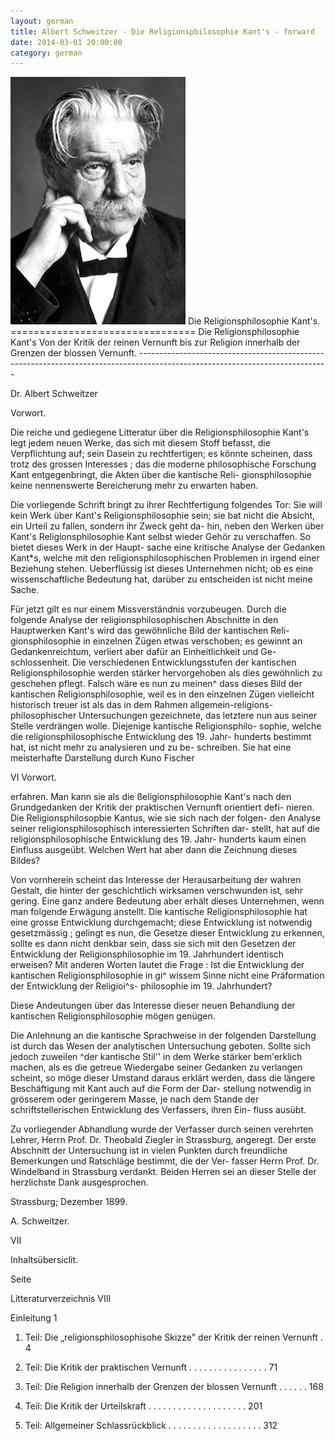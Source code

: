 ```yaml
---
layout: german
title: Albert Schweitzer - Die Religionspbilosophie Kant's - forward
date: 2014-03-01 20:00:00
category: german
---
```

<img src="/assets/images/Albert_Schweitzer_1952.jpg" class="alignright" />
Die Religionsphilosophie Kant's. 
================================
Die Religionsphilosophie Kant's Von der Kritik der reinen Vernunft bis zur Religion innerhalb der Grenzen der blossen Vernunft. 
-----------------------------------------------------------------------------------------------------------------------------

Dr. Albert Schweitzer 

Vorwort. 

Die reiche und gediegene Litteratur über die Religionsphilosophie 
Kant's legt jedem neuen Werke, das sich mit diesem Stoff befasst, die 
Verpflichtung auf; sein Dasein zu rechtfertigen; es könnte scheinen, 
dass trotz des grossen Interesses ; das die moderne philosophische 
Forschung Kant entgegenbringt, die Akten über die kantische Reli- 
gionsphilosophie keine nennenswerte Bereicherung mehr zu erwarten 
haben. 

Die vorliegende Schrift bringt zu ihrer Rechtfertigung folgendes 
Tor: Sie will kein Werk über Kant's Religionsphilosophie sein; sie 
bat nicht die Absicht, ein Urteil zu fallen, sondern ihr Zweck geht da- 
hin, neben den Werken über Kant's Religionsphilosophie Kant selbst 
wieder Gehör zu verschaffen. So bietet dieses Werk in der Haupt- 
sache eine kritische Analyse der Gedanken Kant*s, welche mit den 
religionsphilosophischen Problemen in irgend einer Beziehung stehen. 
Ueberflüssig ist dieses Unternehmen nicht; ob es eine wissenschaftliche 
Bedeutung hat, darüber zu entscheiden ist nicht meine Sache. 

Für jetzt gilt es nur einem Missverständnis vorzubeugen. Durch 
die folgende Analyse der religionsphilosophischen Abschnitte in den 
Hauptwerken Kant's wird das gewöhnliche Bild der kantischen Reli- 
gionsphilosophie in einzelnen Zügen etwas verschoben; es gewinnt an 
Gedankenreichtum, verliert aber dafür an Einheitlichkeit und Ge- 
schlossenheit. Die verschiedenen Entwicklungsstufen der kantischen 
Religionsphilosophie werden stärker hervorgehoben als dies gewöhnlich 
zu geschehen pflegt. Falsch wäre es nun zu meinen^ dass dieses Bild 
der kantischen Religionsphilosophie, weil es in den einzelnen Zügen 
vielleicht historisch treuer ist als das in dem Rahmen allgemein-religions- 
philosophischer Untersuchungen gezeichnete, das letztere nun aus 
seiner Stelle verdrängen wolle. Diejenige kantische Religionsphilo- 
sophie, welche die religionsphilosophische Entwicklung des 19. Jahr- 
hunderts bestimmt hat, ist nicht mehr zu analysieren und zu be- 
schreiben. Sie hat eine meisterhafte Darstellung durch Kuno Fischer 


VI Vorwort. 

erfahren. Man kann sie als die ßeligionsphilosophie Kant's nach den 
Grundgedanken der Kritik der praktischen Vernunft orientiert defi- 
nieren. Die Religionsphilosopbie Kantus, wie sie sich nach der folgen- 
den Analyse seiner religionsphilosophisch interessierten Schriften dar- 
stellt, hat auf die religionsphilosophische Entwicklung des 19. Jahr- 
hunderts kaum einen Einfluss ausgeübt. Welchen Wert hat aber dann 
die Zeichnung dieses Bildes? 

Von vornherein scheint das Interesse der Herausarbeitung der 
wahren Gestalt, die hinter der geschichtlich wirksamen verschwunden 
ist, sehr gering. Eine ganz andere Bedeutung aber erhält dieses 
Unternehmen, wenn man folgende Erwägung anstellt. Die kantische 
Religionsphilosophie hat eine grosse Entwicklung durchgemacht; diese 
Entwicklung ist notwendig gesetzmässig ; gelingt es nun, die Gesetze 
dieser Entwicklung zu erkennen, sollte es dann nicht denkbar sein, dass 
sie sich mit den Gesetzen der Entwicklung der Religionsphilosophie im 
19. Jahrhundert identisch erweisen? Mit anderen Worten lautet die 
Frage : Ist die Entwicklung der kantischen Religionsphilosophie in gi^ 
wissem Sinne nicht eine Präformation der Entwicklung der Religioi^s- 
philosophie im 19. Jahrhundert? 

Diese Andeutungen über das Interesse dieser neuen Behandlung 
der kantischen Religionsphilosophie mögen genügen. 

Die Anlehnung an die kantische Sprachweise in der folgenden 
Darstellung ist durch das Wesen der analytischen Untersuchung geboten. 
Sollte sich jedoch zuweilen ^der kantische Stil'' in dem Werke stärker 
bem'erklich machen, als es die getreue Wiedergabe seiner Gedanken 
zu verlangen scheint, so möge dieser Umstand daraus erklärt werden, 
dass die längere Beschäftigung mit Kant auch auf die Form der Dar- 
stellung notwendig in grösserem oder geringerem Masse, je nach dem 
Stande der schriftstellerischen Entwicklung des Verfassers, ihren Ein- 
fluss ausübt. 

Zu vorliegender Abhandlung wurde der Verfasser durch seinen 
verehrten Lehrer, Herrn Prof. Dr. Theobald Ziegler in Strassburg, 
angeregt. Der erste Abschnitt der Untersuchung ist in vielen Punkten 
durch freundliche Bemerkungen und Ratschläge bestimmt, die der Ver- 
fasser Herrn Prof. Dr. Windelband in Strassburg verdankt. Beiden 
Herren sei an dieser Stelle der herzlichste Dank ausgesprochen. 

Strassburg; Dezember 1899. 

A. Schweitzer. 

VII 

Inhaltsübersiclit. 

Seite 

Litteraturverzeichnis VIII 

Einleitung 1 

1. Teil: Die „religionsphilosophisohe Skizze" der Kritik der reinen Vernunft . 4 

2. Teil: Die Kritik der praktischen Vernunft . . . . . . . . . . . . . . . .  71 

8. Teil: Die Religion innerhalb der Grenzen der blossen Vernunft . . . . . . 168 

4. Teil: Die Kritik der Urteilskraft . . . . . . . . . . . . . . . . . . . . 201 

5. Teil: Allgemeiner Schlassrückblick  . . . . . . . . . . . . . . . . . . . 312 

